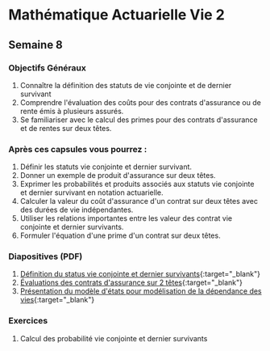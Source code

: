 # Mathématique Actuarielle Vie 2 

## Semaine 8

### Objectifs Généraux
1. Connaître la définition des statuts de vie conjointe et de dernier survivant 
2. Comprendre l'évaluation des coûts pour des contrats d'assurance ou de rente émis à plusieurs assurés.
3. Se familiariser avec le calcul des primes pour des contrats d'assurance et de rentes sur deux têtes.


### Après ces capsules vous pourrez :
1. Définir les statuts vie conjointe et dernier survivant.
2. Donner un exemple de produit d'assurance sur deux têtes.
3. Exprimer les probabilités et produits associés aux statuts vie conjointe et dernier survivant en notation actuarielle.
4. Calculer la valeur du coût d'assurance d'un contrat sur deux têtes avec des durées de vie indépendantes.
5. Utiliser les relations importantes entre les valeur des contrat vie conjointe et dernier survivants.
6. Formuler l'équation d'une prime d'un contrat sur deux têtes.

### Diapositives (PDF)

1. [Définition du status vie conjointe et dernier survivants](./diapositives/chap8-jlls.pdf){:target="_blank"}
2. [Évaluations des contrats d'assurance sur 2 têtes](./diapositives/chap8-evaluation.pdf){:target="_blank"}
3. [Présentation du modèle d'états pour modélisation de la dépendance des vies](){:target="_blank"}

### Exercices

1. Calcul des probabilité vie conjointe et dernier survivants
